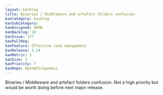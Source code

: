 ```yaml
---
layout: backlog
title: Binaries / Middleware and artefact folders confusion
kanCategory: backlog
kanSubCategory:
kanAssigned: UKMO
kanBacklog: 19
kanIssue: 177
kanPullReq:
kanFeature: Effective code management
kanRelease: 3.14
kanMetric: 1
kanSize: 3
kanPriority: 7
kanRepo: OpenWIS/openwis
---
```

Binaries / Middleware and artefact folders confusion. Not a high priority but would be worth doing before next major release.
